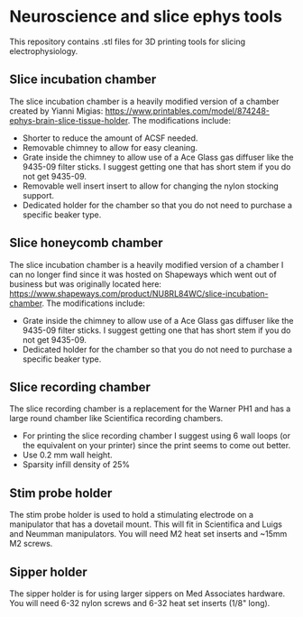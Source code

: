 # Neuroscience and slice ephys tools

This repository contains .stl files for 3D printing tools for slicing electrophysiology.

## Slice incubation chamber
The slice incubation chamber is a heavily modified version of a chamber created by Yianni Migias: https://www.printables.com/model/874248-ephys-brain-slice-tissue-holder. The modifications include:
- Shorter to reduce the amount of ACSF needed.
- Removable chimney to allow for easy cleaning.
- Grate inside the chimney to allow use of a Ace Glass gas diffuser like the 9435-09 filter sticks. I suggest getting one that has short stem if you do not get 9435-09.
- Removable well insert insert to allow for changing the nylon stocking support.
- Dedicated holder for the chamber so that you do not need to purchase a specific beaker type.

## Slice honeycomb chamber
The slice incubation chamber is a heavily modified version of a chamber I can no longer find since it was hosted on Shapeways which went out of business but was originally located here: https://www.shapeways.com/product/NU8RL84WC/slice-incubation-chamber. The modifications include:
- Grate inside the chimney to allow use of a Ace Glass gas diffuser like the 9435-09 filter sticks. I suggest getting one that has short stem if you do not get 9435-09.
- Dedicated holder for the chamber so that you do not need to purchase a specific beaker type.

## Slice recording chamber
The slice recording chamber is a replacement for the Warner PH1 and has a large round chamber like Scientifica recording chambers.
- For printing the slice recording chamber I suggest using 6 wall loops (or the equivalent on your printer) since the print seems to come out better.
- Use 0.2 mm wall height.
- Sparsity infill density of 25%

## Stim probe holder
The stim probe holder is used to hold a stimulating electrode on a manipulator that has a dovetail mount. This will fit in Scientifica and Luigs and Neumman manipulators. You will need M2 heat set inserts and ~15mm M2 screws.

## Sipper holder
The sipper holder is for using larger sippers on Med Associates hardware. You will need 6-32 nylon screws and 6-32 heat set inserts (1/8" long).